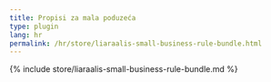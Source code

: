 ```yaml
---
title: Propisi za mala poduzeća
type: plugin
lang: hr
permalink: /hr/store/liaraalis-small-business-rule-bundle.html
---
```


{% include store/liaraalis-small-business-rule-bundle.md %}
